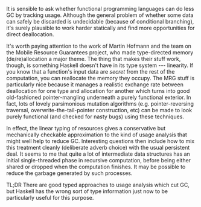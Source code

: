 It is sensible to ask whether functional programming languages can do less GC by tracking usage. Although the general problem of whether some data can safely be discarded is undecidable (because of conditional branching), it's surely plausible to work harder statically and find more opportunities for direct deallocation.

It's worth paying attention to the work of Martin Hofmann and the team on the Mobile Resource Guarantees project, who made type-directed memory (de/re)allocation a major theme. The thing that makes their stuff work, though, is something Haskell doesn't have in its type system --- linearity. If you know that a function's input data are *secret* from the rest of the computation, you can reallocate the memory they occupy. The MRG stuff is particularly nice because it manages a realistic exchange rate between deallocation for one type and allocation for another which turns into good old-fashioned pointer-mangling underneath a purely functional exterior. In fact, lots of lovely parsimonious mutation algorithms (e.g. pointer-reversing traversal, overwrite-the-tail-pointer construction, etc) can be made to look purely functional (and checked for nasty bugs) using these techniques.

In effect, the linear typing of resources gives a conservative but mechanically checkable approximation to the kind of usage analysis that might well help to reduce GC. Interesting questions then include how to mix this treatment cleanly (deliberate adverb choice) with the usual persistent deal. It seems to me that quite a lot of intermediate data structures has an initial single-threaded phase in recursive computation, before being either shared or dropped when the computation finishes. It may be possible to reduce the garbage generated by such processes.

TL;DR There are good typed approaches to usage analysis which cut GC, but Haskell has the wrong sort of type information just now to be particularly useful for this purpose.
